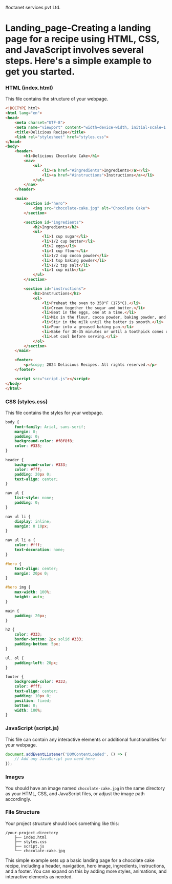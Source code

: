 #octanet services pvt Ltd.
# Landing_page-Creating a landing page for a recipe using HTML, CSS, and JavaScript involves several steps. Here's a simple example to get you started.


### HTML (index.html)
This file contains the structure of your webpage.

```html
<!DOCTYPE html>
<html lang="en">
<head>
    <meta charset="UTF-8">
    <meta name="viewport" content="width=device-width, initial-scale=1.0">
    <title>Delicious Recipe</title>
    <link rel="stylesheet" href="styles.css">
</head>
<body>
    <header>
        <h1>Delicious Chocolate Cake</h1>
        <nav>
            <ul>
                <li><a href="#ingredients">Ingredients</a></li>
                <li><a href="#instructions">Instructions</a></li>
            </ul>
        </nav>
    </header>

    <main>
        <section id="hero">
            <img src="chocolate-cake.jpg" alt="Chocolate Cake">
        </section>

        <section id="ingredients">
            <h2>Ingredients</h2>
            <ul>
                <li>1 cup sugar</li>
                <li>1/2 cup butter</li>
                <li>2 eggs</li>
                <li>1 cup flour</li>
                <li>1/2 cup cocoa powder</li>
                <li>1 tsp baking powder</li>
                <li>1/2 tsp salt</li>
                <li>1 cup milk</li>
            </ul>
        </section>

        <section id="instructions">
            <h2>Instructions</h2>
            <ol>
                <li>Preheat the oven to 350°F (175°C).</li>
                <li>Cream together the sugar and butter.</li>
                <li>Beat in the eggs, one at a time.</li>
                <li>Mix in the flour, cocoa powder, baking powder, and salt.</li>
                <li>Stir in the milk until the batter is smooth.</li>
                <li>Pour into a greased baking pan.</li>
                <li>Bake for 30-35 minutes or until a toothpick comes out clean.</li>
                <li>Let cool before serving.</li>
            </ol>
        </section>
    </main>

    <footer>
        <p>&copy; 2024 Delicious Recipes. All rights reserved.</p>
    </footer>

    <script src="script.js"></script>
</body>
</html>
```

### CSS (styles.css)
This file contains the styles for your webpage.

```css
body {
    font-family: Arial, sans-serif;
    margin: 0;
    padding: 0;
    background-color: #f8f8f8;
    color: #333;
}

header {
    background-color: #333;
    color: #fff;
    padding: 20px 0;
    text-align: center;
}

nav ul {
    list-style: none;
    padding: 0;
}

nav ul li {
    display: inline;
    margin: 0 10px;
}

nav ul li a {
    color: #fff;
    text-decoration: none;
}

#hero {
    text-align: center;
    margin: 20px 0;
}

#hero img {
    max-width: 100%;
    height: auto;
}

main {
    padding: 20px;
}

h2 {
    color: #333;
    border-bottom: 2px solid #333;
    padding-bottom: 5px;
}

ul, ol {
    padding-left: 20px;
}

footer {
    background-color: #333;
    color: #fff;
    text-align: center;
    padding: 10px 0;
    position: fixed;
    bottom: 0;
    width: 100%;
}
```

### JavaScript (script.js)
This file can contain any interactive elements or additional functionalities for your webpage.

```javascript
document.addEventListener('DOMContentLoaded', () => {
    // Add any JavaScript you need here
});
```

### Images
You should have an image named `chocolate-cake.jpg` in the same directory as your HTML, CSS, and JavaScript files, or adjust the image path accordingly.

### File Structure
Your project structure should look something like this:
```
/your-project-directory
    ├── index.html
    ├── styles.css
    ├── script.js
    └── chocolate-cake.jpg
```

This simple example sets up a basic landing page for a chocolate cake recipe, including a header, navigation, hero image, ingredients, instructions, and a footer. You can expand on this by adding more styles, animations, and interactive elements as needed.
